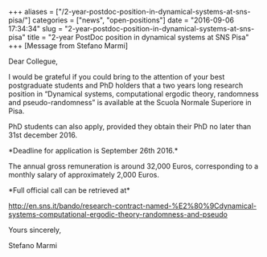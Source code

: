 +++
aliases = ["/2-year-postdoc-position-in-dynamical-systems-at-sns-pisa/"]
categories = ["news", "open-positions"]
date = "2016-09-06 17:34:34"
slug = "2-year-postdoc-position-in-dynamical-systems-at-sns-pisa"
title = "2-year PostDoc position in dynamical systems at SNS Pisa"
+++
\[Message from Stefano Marmi\]

Dear Collegue,

I would be grateful if you could bring to the attention of your best
postgraduate students and PhD holders that a two years long research
position in “Dynamical systems, computational ergodic theory, randomness
and pseudo-randomness” is available at the Scuola Normale Superiore in
Pisa.

PhD students can also apply, provided they obtain their PhD no later
than <span class="aBn"><span class="aQJ">31st december
2016</span></span>.

\*Deadline for application is <span class="aBn"><span
class="aQJ">September 26th 2016</span></span>.\*

The annual gross remuneration is around 32,000 Euros, corresponding to a
monthly salary of approximately 2,000 Euros.

\*Full official call can be retrieved at\*

<http://en.sns.it/bando/research-contract-named-%E2%80%9Cdynamical-systems-computational-ergodic-theory-randomness-and-pseudo>

Yours sincerely,

Stefano Marmi
